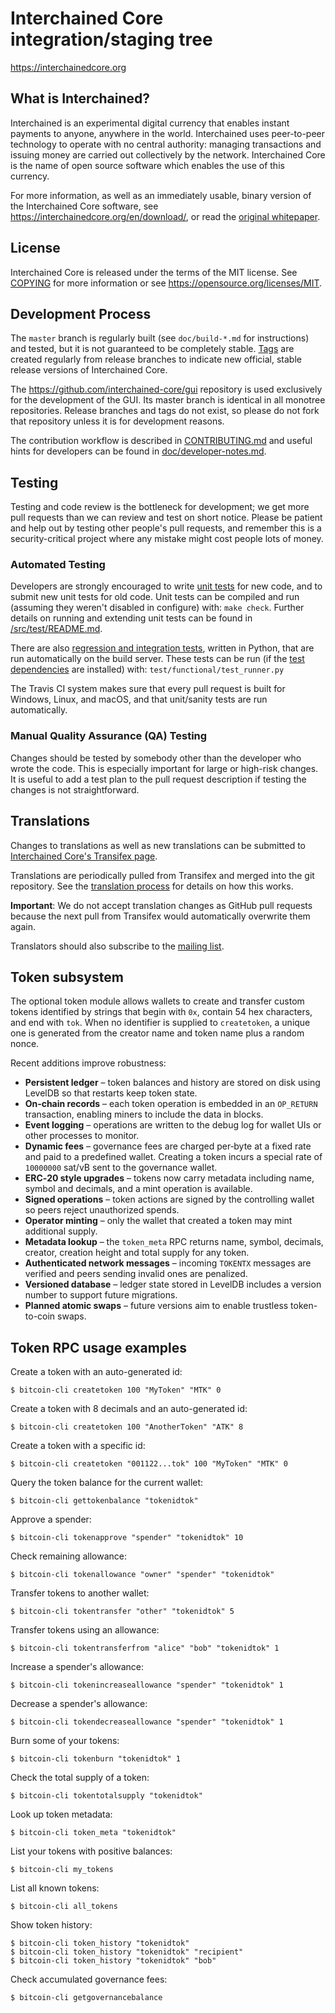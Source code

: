 Interchained Core integration/staging tree
=====================================

https://interchainedcore.org

What is Interchained?
----------------

Interchained is an experimental digital currency that enables instant payments to
anyone, anywhere in the world. Interchained uses peer-to-peer technology to operate
with no central authority: managing transactions and issuing money are carried
out collectively by the network. Interchained Core is the name of open source
software which enables the use of this currency.

For more information, as well as an immediately usable, binary version of
the Interchained Core software, see https://interchainedcore.org/en/download/, or read the
[original whitepaper](https://interchainedcore.org/interchained.pdf).

License
-------

Interchained Core is released under the terms of the MIT license. See [COPYING](COPYING) for more
information or see https://opensource.org/licenses/MIT.

Development Process
-------------------

The `master` branch is regularly built (see `doc/build-*.md` for instructions) and tested, but it is not guaranteed to be
completely stable. [Tags](https://github.com/interchained/interchained/tags) are created
regularly from release branches to indicate new official, stable release versions of Interchained Core.

The https://github.com/interchained-core/gui repository is used exclusively for the
development of the GUI. Its master branch is identical in all monotree
repositories. Release branches and tags do not exist, so please do not fork
that repository unless it is for development reasons.

The contribution workflow is described in [CONTRIBUTING.md](CONTRIBUTING.md)
and useful hints for developers can be found in [doc/developer-notes.md](doc/developer-notes.md).

Testing
-------

Testing and code review is the bottleneck for development; we get more pull
requests than we can review and test on short notice. Please be patient and help out by testing
other people's pull requests, and remember this is a security-critical project where any mistake might cost people
lots of money.

### Automated Testing

Developers are strongly encouraged to write [unit tests](src/test/README.md) for new code, and to
submit new unit tests for old code. Unit tests can be compiled and run
(assuming they weren't disabled in configure) with: `make check`. Further details on running
and extending unit tests can be found in [/src/test/README.md](/src/test/README.md).

There are also [regression and integration tests](/test), written
in Python, that are run automatically on the build server.
These tests can be run (if the [test dependencies](/test) are installed) with: `test/functional/test_runner.py`

The Travis CI system makes sure that every pull request is built for Windows, Linux, and macOS, and that unit/sanity tests are run automatically.

### Manual Quality Assurance (QA) Testing

Changes should be tested by somebody other than the developer who wrote the
code. This is especially important for large or high-risk changes. It is useful
to add a test plan to the pull request description if testing the changes is
not straightforward.

Translations
------------

Changes to translations as well as new translations can be submitted to
[Interchained Core's Transifex page](https://www.transifex.com/interchained/interchained/).

Translations are periodically pulled from Transifex and merged into the git repository. See the
[translation process](doc/translation_process.md) for details on how this works.

**Important**: We do not accept translation changes as GitHub pull requests because the next
pull from Transifex would automatically overwrite them again.

Translators should also subscribe to the [mailing list](https://groups.google.com/forum/#!forum/interchained-translators).

Token subsystem
---------------

The optional token module allows wallets to create and transfer custom tokens identified by strings that begin with `0x`, contain 54 hex characters, and end with `tok`. When no identifier is supplied to `createtoken`, a unique one is generated from the creator name and token name plus a random nonce.

Recent additions improve robustness:

* **Persistent ledger** – token balances and history are stored on disk using LevelDB so that restarts keep token state.
* **On‑chain records** – each token operation is embedded in an `OP_RETURN` transaction, enabling miners to include the data in blocks.
* **Event logging** – operations are written to the debug log for wallet UIs or other processes to monitor.
* **Dynamic fees** – governance fees are charged per‑byte at a fixed rate and paid to a predefined wallet. Creating a token incurs a special rate of `10000000` sat/vB sent to the governance wallet.
* **ERC‑20 style upgrades** – tokens now carry metadata including name, symbol and decimals, and a mint operation is available.
* **Signed operations** – token actions are signed by the controlling wallet so peers reject unauthorized spends.
* **Operator minting** – only the wallet that created a token may mint additional supply.
* **Metadata lookup** – the `token_meta` RPC returns name, symbol, decimals, creator, creation height and total supply for any token.
* **Authenticated network messages** – incoming `TOKENTX` messages are verified and peers sending invalid ones are penalized.
* **Versioned database** – ledger state stored in LevelDB includes a version number to support future migrations.
* **Planned atomic swaps** – future versions aim to enable trustless token-to-coin swaps.

Token RPC usage examples
-----------------------

Create a token with an auto-generated id:

```
$ bitcoin-cli createtoken 100 "MyToken" "MTK" 0
```
Create a token with 8 decimals and an auto-generated id:

```
$ bitcoin-cli createtoken 100 "AnotherToken" "ATK" 8
```


Create a token with a specific id:

```
$ bitcoin-cli createtoken "001122...tok" 100 "MyToken" "MTK" 0
```

Query the token balance for the current wallet:

```
$ bitcoin-cli gettokenbalance "tokenidtok"
```

Approve a spender:

```
$ bitcoin-cli tokenapprove "spender" "tokenidtok" 10
```

Check remaining allowance:

```
$ bitcoin-cli tokenallowance "owner" "spender" "tokenidtok"
```

Transfer tokens to another wallet:

```
$ bitcoin-cli tokentransfer "other" "tokenidtok" 5
```

Transfer tokens using an allowance:

```
$ bitcoin-cli tokentransferfrom "alice" "bob" "tokenidtok" 1
```


Increase a spender's allowance:

```
$ bitcoin-cli tokenincreaseallowance "spender" "tokenidtok" 1
```

Decrease a spender's allowance:

```
$ bitcoin-cli tokendecreaseallowance "spender" "tokenidtok" 1
```

Burn some of your tokens:

```
$ bitcoin-cli tokenburn "tokenidtok" 1
```

Check the total supply of a token:

```
$ bitcoin-cli tokentotalsupply "tokenidtok"
```

Look up token metadata:

```
$ bitcoin-cli token_meta "tokenidtok"
```

List your tokens with positive balances:

```
$ bitcoin-cli my_tokens
```

List all known tokens:

```
$ bitcoin-cli all_tokens
```

Show token history:

```
$ bitcoin-cli token_history "tokenidtok"
$ bitcoin-cli token_history "tokenidtok" "recipient"
$ bitcoin-cli token_history "tokenidtok" "bob"
```

Check accumulated governance fees:

```
$ bitcoin-cli getgovernancebalance
```
